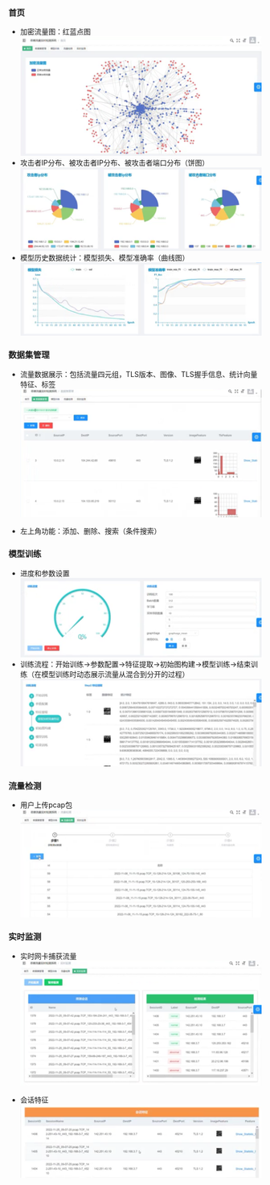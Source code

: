 ### 首页

- 加密流量图：红蓝点图![](./images/首页-加密流量图.png)
- 攻击者IP分布、被攻击者IP分布、被攻击者端口分布（饼图）![](./images/首页-IP端口.png)
- 模型历史数据统计：模型损失、模型准确率（曲线图）![](./images/首页-模型图.png)

### 数据集管理

- 流量数据展示：包括流量四元组，TLS版本、图像、TLS握手信息、统计向量特征、标签![](./images/数据集管理.png)

- 左上角功能：添加、删除、搜索（条件搜索）

### 模型训练

- 进度和参数设置![](./images/模型训练-进度.png)
- 训练流程：开始训练→参数配置→特征提取→初始图构建→模型训练→结束训练（在模型训练时动态展示流量从混合到分开的过程）![](./images/模型训练-流程.png)

### 流量检测

- 用户上传pcap包![](./images/流量检测.png)

### 实时监测

- 实时网卡捕获流量![](./images/实时监测.png)

- 会话特征![](./images/流量检测-绘画特征.png)

